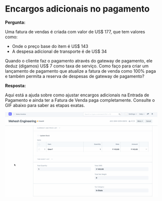 # Encargos adicionais no pagamento



  
**Pergunta:** 


Uma fatura de vendas é criada com valor de US$ 177, que tem valores como:
* Onde o preço base do item é US$ 143
* A despesa adicional de transporte é de US$ 34


Quando o cliente faz o pagamento através do gateway de pagamento, ele deduz (digamos) US$ 7 como taxa de serviço. Como faço para criar um lançamento de pagamento que atualize a fatura de venda como 100% paga e também permita a reserva de despesas de gateway de pagamento?
  

**Resposta:**


Aqui está a ajuda sobre como ajustar encargos adicionais na Entrada de Pagamento e ainda ter a Fatura de Venda paga completamente. Consulte o GIF abaixo para saber as etapas exatas.
  
![](/files/VPopPg2.gif)

